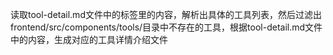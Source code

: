 读取tool-detail.md文件中的<data>标签里的内容，解析出具体的工具列表，然后过滤出frontend/src/components/tools/目录中不存在的工具，根据tool-detail.md文件中的内容，生成对应的工具详情介绍文件